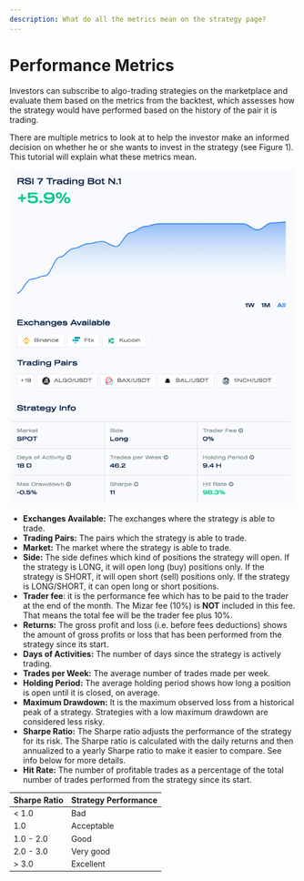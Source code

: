 ```yaml
---
description: What do all the metrics mean on the strategy page?
---
```


# Performance Metrics

Investors can subscribe to algo-trading strategies on the marketplace and evaluate them based on the metrics from the backtest, which assesses how the strategy would have performed based on the history of the pair it is trading. 

There are multiple metrics to look at to help the investor make an informed decision on whether he or she wants to invest in the strategy \(see Figure 1\). This tutorial will explain what these metrics mean. 

![](../../.gitbook/assets/screenshot-2021-09-16-at-12.05.44.png)

* **Exchanges Available:** The exchanges where the strategy is able to trade.
* **Trading Pairs:** The pairs which the strategy is able to trade.
* **Market:** The market where the strategy is able to trade.
* **Side:** The side defines which kind of positions the strategy will open. If the strategy is LONG, it will open long \(buy\) positions only. If the strategy is SHORT, it will open short \(sell\) positions only. If the strategy is LONG/SHORT, it can open long or short positions.
* **Trader fee**: it is the performance fee which has to be paid to the trader at the end of the month. The Mizar fee \(10%\) is **NOT** included in this fee. That means the total fee will be the trader fee plus 10%.
* **Returns:** The gross profit and loss \(i.e. before fees deductions\) shows the amount of gross profits or loss that has been performed from the strategy since its start.
* **Days of Activities:** The number of days since the strategy is actively trading.
* **Trades per Week:** The average number of trades made per week.
* **Holding Period:** The average holding period shows how long a position is open until it is closed, on average.
* **Maximum Drawdown:** It is the maximum observed loss from a historical peak of a strategy. Strategies with a low maximum drawdown are considered less risky.
* **Sharpe Ratio:** The Sharpe ratio adjusts the performance of the strategy for its risk. The Sharpe ratio is calculated with the daily returns and then annualized to a yearly Sharpe ratio to make it easier to compare. See info below for more details.
* **Hit Rate:** The number of profitable trades as a percentage of the total number of trades performed from the strategy since its start.

| Sharpe Ratio | Strategy Performance |
| :--- | :--- |
| &lt; 1.0 | Bad |
| 1.0 | Acceptable |
| 1.0 - 2.0 | Good |
| 2.0 - 3.0 | Very good |
| &gt; 3.0 | Excellent |



